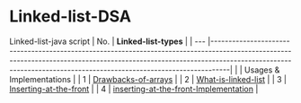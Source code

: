 # Linked-list-DSA
Linked-list-java script
| No. | **Linked-list-types**                                                                                                                                                      |
| --- |-----------------------------------------------------------------------------------------------------------------------------------------------------------------------------------------------------------------------------------------------|
|     | Usages & Implementations                                                                                                                                                   |
| 1   | [Drawbacks-of-arrays](#)                                                                                                                                                   |
| 2   | [What-is-linked-list](#)                                                                                                                                                   |
| 3   | [Inserting-at-the-front](#)                                                                                                                                                |
| 4   | [inserting-at-the-front-Implementation](#)                                                                                                                                 |
